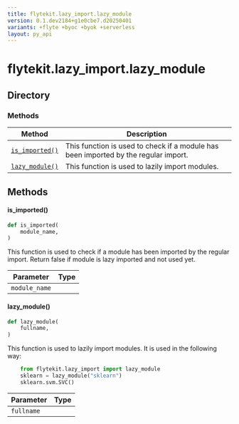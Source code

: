 ```yaml
---
title: flytekit.lazy_import.lazy_module
version: 0.1.dev2184+g1e0cbe7.d20250401
variants: +flyte +byoc +byok +serverless
layout: py_api
---
```


# flytekit.lazy_import.lazy_module

## Directory

### Methods

| Method | Description |
|-|-|
| [`is_imported()`](#is_imported) | This function is used to check if a module has been imported by the regular import. |
| [`lazy_module()`](#lazy_module) | This function is used to lazily import modules. |


## Methods

#### is_imported()

```python
def is_imported(
    module_name,
)
```
This function is used to check if a module has been imported by the regular import.
Return false if module is lazy imported and not used yet.


| Parameter | Type |
|-|-|
| `module_name` |  |

#### lazy_module()

```python
def lazy_module(
    fullname,
)
```
This function is used to lazily import modules.  It is used in the following way:
```python
    from flytekit.lazy_import import lazy_module
    sklearn = lazy_module("sklearn")
    sklearn.svm.SVC()
```


| Parameter | Type |
|-|-|
| `fullname` |  |

